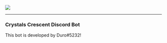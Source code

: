 <img src="https://cdn.discordapp.com/attachments/853004133821186088/857690317612777492/Crystals_Crescent_Logo_With_Shadow.png" />

-----

### Crystals Crescent Discord Bot
This bot is developed by Duro#5232!
